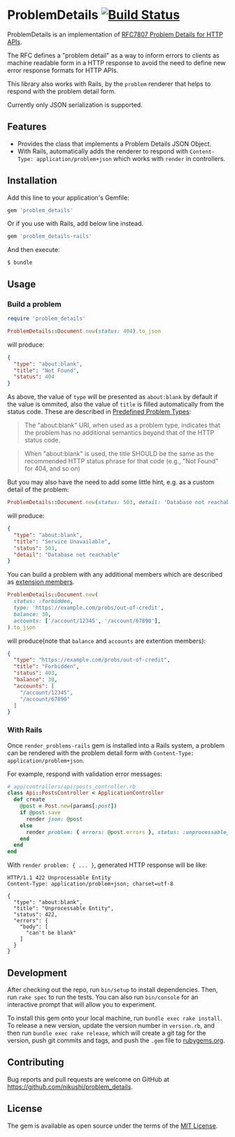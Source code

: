 # ProblemDetails [![Build Status](https://travis-ci.org/nikushi/problem_details.svg?branch=master)](https://travis-ci.org/nikushi/problem_details)

ProblemDetails is an implementation of [RFC7807 Problem Details for HTTP APIs](https://tools.ietf.org/html/rfc7807).

The RFC defines a "problem detail" as a way to inform errors to clients as machine readable form in a HTTP response
to avoid the need to define new error response formats for HTTP APIs.

This library also works with Rails, by the `problem` renderer that helps to respond with the problem detail form.

Currently only JSON serialization is supported.

## Features

* Provides the class that implements a Problem Details JSON Object.
* With Rails, automatically adds the renderer to respond with `Content-Type: application/problem+json` which works with `render` in controllers.

## Installation

Add this line to your application's Gemfile:

```ruby
gem 'problem_details'
```

Or if you use with Rails, add below line instead.

```ruby
gem 'problem_details-rails'
```

And then execute:

    $ bundle

## Usage

### Build a problem

```ruby
require 'problem_details'

ProblemDetails::Document.new(status: 404).to_json
```

will produce:

```json
{
  "type": "about:blank",
  "title": "Not Found",
  "status": 404
}
```

As above, the value of `type` will be presented as `about:blank` by default if the value is ommited, also the value of `title` is filled automatically from the status code. These are described in [Predefined Problem Types](https://tools.ietf.org/html/rfc7807#section-4.2):

> The "about:blank" URI, when used as a problem type, indicates that the problem has no additional semantics beyond that of the HTTP status code.

> When "about:blank" is used, the title SHOULD be the same as the recommended HTTP status phrase for that code (e.g., "Not Found" for 404, and so on)

But you may also have the need to add some little hint, e.g. as a custom detail of the problem:

```ruby
ProblemDetails::Document.new(status: 503, detail: 'Database not reachable').to_json
```

will produce:

```json
{
  "type": "about:blank",
  "title": "Service Unavailable",
  "status": 503,
  "detail": "Database not reachable"
}
```

You can build a problem with any additional members which are described as [extension members](https://tools.ietf.org/html/rfc7807#section-3.2).

```ruby
ProblemDetails::Document.new(
  status: :forbidden,
  type: 'https://example.com/probs/out-of-credit',
  balance: 30,
  accounts: ['/account/12345', '/account/67890'],
).to_json
```

will produce(note that `balance` and `accounts` are extention members):

```json
{
  "type": "https://example.com/probs/out-of-credit",
  "title": "Forbidden",
  "status": 403,
  "balance": 30,
  "accounts": [
    "/account/12345",
    "/account/67890"
  ]
}
```

### With Rails

Once `render_problems-rails` gem is installed into a Rails system, a problem can be rendered with the problem detail form with `Content-Type: application/problem+json`.

For example, respond with validation error messages:

```ruby
# app/controllers/api/posts_controller.rb
class Api::PostsController < ApplicationController
  def create
    @post = Post.new(params[:post])
    if @post.save
      render json: @post
    else
      render problem: { errors: @post.errors }, status: :unprocessable_entity
    end
  end
end
```

With `render problem: { ... }`, generated HTTP response will be like:

```
HTTP/1.1 422 Unprocessable Entity
Content-Type: application/problem+json; charset=utf-8

{
  "type": "about:blank",
  "title": "Unprocessable Entity",
  "status": 422,
  "errors": {
    "body": [
      "can't be blank"
    ]
  }
}
```


## Development

After checking out the repo, run `bin/setup` to install dependencies. Then, run `rake spec` to run the tests. You can also run `bin/console` for an interactive prompt that will allow you to experiment.

To install this gem onto your local machine, run `bundle exec rake install`. To release a new version, update the version number in `version.rb`, and then run `bundle exec rake release`, which will create a git tag for the version, push git commits and tags, and push the `.gem` file to [rubygems.org](https://rubygems.org).

## Contributing

Bug reports and pull requests are welcome on GitHub at https://github.com/nikushi/problem_details.

## License

The gem is available as open source under the terms of the [MIT License](https://opensource.org/licenses/MIT).
